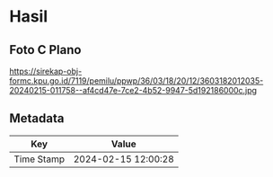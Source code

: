 # Hasil

## Foto C Plano

https://sirekap-obj-formc.kpu.go.id/7119/pemilu/ppwp/36/03/18/20/12/3603182012035-20240215-011758--af4cd47e-7ce2-4b52-9947-5d192186000c.jpg


## Metadata

| Key        | Value               |
| ---------- | ------------------- |
| Time Stamp | 2024-02-15 12:00:28 |



